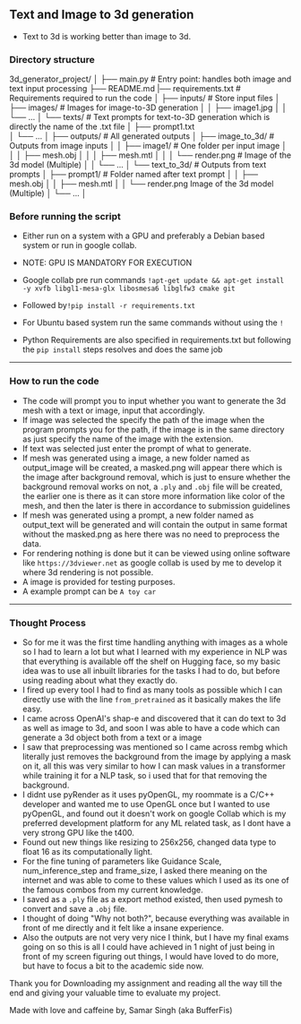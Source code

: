 ## Text and Image to 3d generation 

- Text to 3d is working better than image to 3d.

### Directory structure

3d_generator_project/
│
├── main.py                         # Entry point: handles both image and text input processing
├── README.md
|── requirements.txt                # Requirements required to run the code
│
├── inputs/                         # Store input files
│   ├── images/                     # Images for image-to-3D generation
│   │   ├── image1.jpg
│   │   └── ...
│   └── texts/                      # Text prompts for text-to-3D generation which is directly the name of the .txt file
│       ├── prompt1.txt             
│       └── ...
│
├── outputs/                        # All generated outputs
│   ├── image_to_3d/                # Outputs from image inputs
│   │   ├── image1/                 # One folder per input image
│   │   │   ├── mesh.obj
│   │   │   ├── mesh.mtl
│   │   │   └── render.png          # Image of the 3d model (Multiple)
│   │   └── ...
│   └── text_to_3d/                 # Outputs from text prompts
│       ├── prompt1/                # Folder named after text prompt
│       │   ├── mesh.obj
│       │   ├── mesh.mtl
│       │   └── render.png          Image of the 3d model (Multiple)
│       └── ...
│





### Before running the script
- Either run on a system with a GPU and preferably a Debian based system or run in google collab.
- NOTE: GPU IS MANDATORY FOR EXECUTION
- Google collab pre run commands `!apt-get update && apt-get install -y xvfb libgl1-mesa-glx libosmesa6 libglfw3 cmake git`

- Followed by`!pip install -r requirements.txt`
-  For Ubuntu based system run the same commands without using the `!`
- Python Requirements are also specified in requirements.txt but following the `pip install` steps resolves and does the same job
---

### How to run the code
- The code will prompt you to input whether you want to generate the 3d mesh with a text or image, input that accordingly.
- If image was selected the specify the path of the image when the program prompts you for the path, if the image is in the same directory as just specify the name of the image with the extension.
- If text was selected just enter the prompt of what to generate.
- If mesh was generated using a image, a new folder named as output_image will be created, a masked.png will appear there which is the image after background removal, which is just to ensure whether the background removal works on not, a `.ply` and  `.obj` file will be created, the earlier one is there as it can store more information like color of the mesh, and then the later is there in accordance to submission guidelines
- If mesh was generated using a prompt, a new folder named as output_text will be generated and will contain the output in same format without the masked.png as here there was no need to preprocess the data.
- For rendering nothing is done but it can be viewed using online software like `https://3dviewer.net` as google collab is used by me to develop it where 3d rendering is not possible.
-  A image is provided for testing purposes.
- A example prompt can be `A toy car`

---
### Thought Process
- So for me it was the first time handling anything with images as a whole so I had to learn a lot but what I learned with my experience in NLP was that everything is available off the shelf on Hugging face, so my basic idea was to use all inbuilt libraries for the tasks I had to do, but before using reading about what they exactly do.
- I fired up every tool I had to find as many tools as possible which I can directly use with the line `from_pretrained` as it basically makes the life easy. 
- I came across OpenAI's shap-e and discovered that it can do text to 3d as well as image to 3d, and soon I was able to have a code which can generate a 3d object both from a text or a image
- I saw that preprocessing was mentioned so I came across rembg which literally just removes the background from the image by applying a mask on it, all this was very similar to how I can mask values in a transformer while training it for a NLP task, so i used that for that removing the background.
- I didnt use pyRender as it uses pyOpenGL, my roommate is a C/C++ developer and wanted me to use OpenGL once but I wanted to use pyOpenGL, and found out it doesn't work on google Collab which is my preferred development platform for any ML related task, as I dont have a very strong GPU like the t400.
- Found out new things like resizing to 256x256, changed data type to float 16 as its computationally light.
- For the fine tuning of parameters like Guidance Scale, num_inference_step and frame_size, I asked there meaning on the internet and was able to come to these values which I used as its one of the famous combos from my current knowledge.
- I saved as a `.ply` file as a export method existed, then used pymesh to convert and save a `.obj` file.
- I thought of doing "Why not both?", because everything was available in front of me directly and it felt like a insane experience.
- Also the outputs are not very very nice I think, but I have my final exams going on so this is all I could have achieved in 1 night of just being in front of my screen figuring out things, I would have loved to do more, but have to focus a bit to the academic side now.

Thank you for Downloading my assignment and reading all the way till the end and giving your valuable time to evaluate my project.

Made with love and caffeine by,
Samar Singh (aka BufferFis) 

